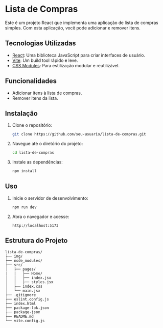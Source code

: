 # Lista de Compras

Este é um projeto React que implementa uma aplicação de lista de compras simples. Com esta aplicação, você pode adicionar e remover itens.

## Tecnologias Utilizadas

- [React](https://reactjs.org/): Uma biblioteca JavaScript para criar interfaces de usuário.
- [Vite](https://vitejs.dev/): Um build tool rápido e leve.
- [CSS Modules](https://github.com/css-modules/css-modules): Para estilização modular e reutilizável.

## Funcionalidades

- Adicionar itens à lista de compras.
- Remover itens da lista.

## Instalação

1. Clone o repositório:

   ```bash
   git clone https://github.com/seu-usuario/lista-de-compras.git
   ```

2. Navegue até o diretório do projeto:

   ```bash
   cd lista-de-compras
   ```

3. Instale as dependências:

   ```bash
   npm install
   ```

## Uso

1. Inicie o servidor de desenvolvimento:

   ```bash
   npm run dev
   ```

2. Abra o navegador e acesse:

   ```
   http://localhost:5173
   ```

## Estrutura do Projeto

```
lista-de-compras/
├── img/
├── node_modules/
├── src/
│   ├── pages/
|   |   ├── Home/
│   │   ├── index.jsx
│   │   ├── styles.jsx
│   ├── index.css
│   └── main.jsx
├── .gitignore
├── eslint.config.js
├── index.html
├── package-lok.json
├── package-json
├── README.md
└── vite.config.js
```
